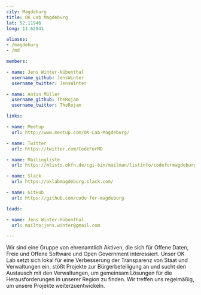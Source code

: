 ```yaml
---
city: Magdeburg
title: OK Lab Magdeburg
lat: 52.11946
long: 11.62941

aliases:
- /magdeburg
- /md

members:

- name: Jens Winter-Hübenthal
  username_github: JensWinter
  username_twitter: JensWinter

- name: Anton Müller
  username_github: TheRojam
  username_twitter: TheRojam

links:

- name: Meetup
  url: http://www.meetup.com/OK-Lab-Magdeburg/

- name: Twitter
  url: https://twitter.com/CodeForMD

- name: Mailingliste
  url: https://mlists.okfn.de/cgi-bin/mailman/listinfo/codeformagdeburg

- name: Slack
  url: https://oklabmagdeburg.slack.com/

- name: GitHub
  url: https://github.com/code-for-magdeburg

leads:

- name: Jens Winter-Hübenthal
  url: mailto:jens.winter@gmail.com

---
```


Wir sind eine Gruppe von ehrenamtlich Aktiven, die sich für Offene Daten, Freie und Offene Software und Open Government interessiert. Unser OK Lab setzt sich lokal für eine Verbesserung der Transparenz von Staat und Verwaltungen ein, stößt Projekte zur Bürgerbeteiligung an und sucht den Austausch mit den Verwaltungen, um gemeinsam Lösungen für die Herausforderungen in unserer Region zu finden. Wir treffen uns regelmäßig, um unsere Projekte weiterzuentwickeln.
